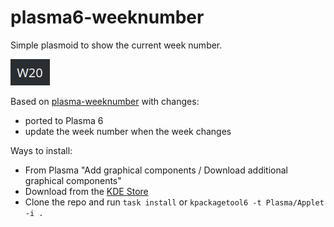 # plasma6-weeknumber

Simple plasmoid to show the current week number.

![screenshot](week_number_20.png)

Based on [plasma-weeknumber](https://github.com/anselmolsm/plasma-weeknumber) with changes:
- ported to Plasma 6
- update the week number when the week changes

Ways to install:
- From Plasma "Add graphical components / Download additional graphical components"
- Download from the [KDE Store](https://store.kde.org/p/2289034)
- Clone the repo and run `task install` or `kpackagetool6 -t Plasma/Applet -i .`
